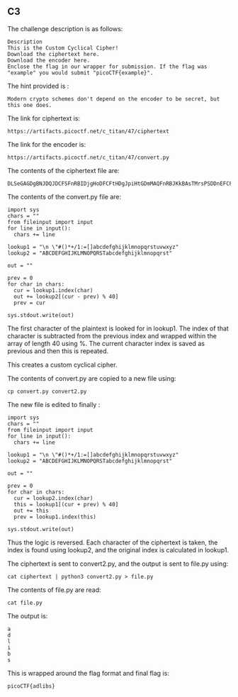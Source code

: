 ## C3

The challenge description is as follows:
```
Description
This is the Custom Cyclical Cipher!
Download the ciphertext here.
Download the encoder here.
Enclose the flag in our wrapper for submission. If the flag was "example" you would submit "picoCTF{example}".
```

The hint provided is :
```
Modern crypto schemes don't depend on the encoder to be secret, but this one does.
```
The link for ciphertext is:
```
https://artifacts.picoctf.net/c_titan/47/ciphertext
```

The link for the encoder is:
```
https://artifacts.picoctf.net/c_titan/47/convert.py
```
The contents of the ciphertext file are:
```
DLSeGAGDgBNJDQJDCFSFnRBIDjgHoDFCFtHDgJpiHtGDmMAQFnRBJKkBAsTMrsPSDDnEFCFtIbEDtDCIbFCFtHTJDKerFldbFObFCFtLBFkBAAAPFnRBJGEkerFlcPgKkImHnIlATJDKbTbFOkdNnsgbnJRMFnRBNAFkBAAAbrcbTKAkOgFpOgFpOpkBAAAAAAAiClFGIPFnRBaKliCgClFGtIBAAAAAAAOgGEkImHnIl
```

The contents of the convert.py file are:
```
import sys
chars = ""
from fileinput import input
for line in input():
  chars += line

lookup1 = "\n \"#()*+/1:=[]abcdefghijklmnopqrstuvwxyz"
lookup2 = "ABCDEFGHIJKLMNOPQRSTabcdefghijklmnopqrst"

out = ""

prev = 0
for char in chars:
  cur = lookup1.index(char)
  out += lookup2[(cur - prev) % 40]
  prev = cur

sys.stdout.write(out)

```

The first character of the plaintext is looked for in lookup1.
The index of that character is subtracted from the previous index and wrapped within the array of length 40 using %.
The current character index is saved as previous and then this is repeated.

This creates a custom cyclical cipher.

The contents of convert.py are copied to a new file using:
```
cp convert.py convert2.py
```
The new file is edited to finally :
```
import sys
chars = ""
from fileinput import input
for line in input():
  chars += line

lookup1 = "\n \"#()*+/1:=[]abcdefghijklmnopqrstuvwxyz"
lookup2 = "ABCDEFGHIJKLMNOPQRSTabcdefghijklmnopqrst"

out = ""

prev = 0
for char in chars:
  cur = lookup2.index(char)
  this = lookup1[(cur + prev) % 40]
  out += this
  prev = lookup1.index(this)

sys.stdout.write(out)
```
Thus the logic is reversed. Each character of the ciphertext is taken, the index is found using lookup2, and the original index is calculated in lookup1.

The ciphertext is sent to convert2.py, and the output is sent to file.py using:
```
cat ciphertext | python3 convert2.py > file.py
```
The contents of file.py are read:
```
cat file.py
```

The output is:
```
a
d
l
i
b
s
```
This is wrapped around the flag format and final flag is:
```
picoCTF{adlibs}
```



